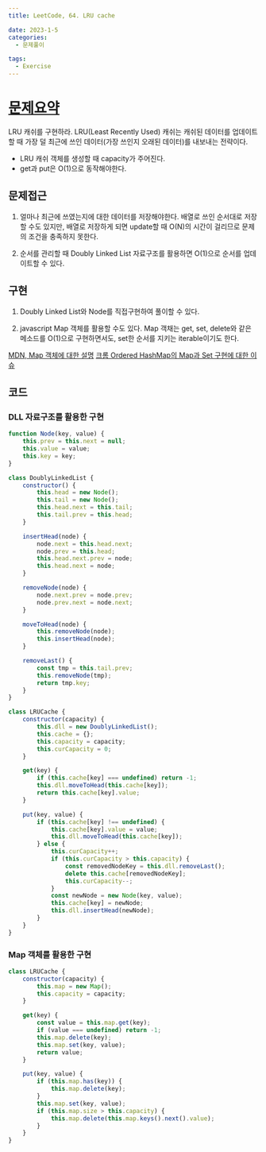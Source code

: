 ```yaml
---
title: LeetCode, 64. LRU cache

date: 2023-1-5
categories:
  - 문제풀이

tags:
  - Exercise
---
```


# [문제요약](https://leetcode.com/problems/lru-cache/description/)

LRU 캐쉬를 구현하라. LRU(Least Recently Used) 캐쉬는 캐쉬된 데이터를 업데이트할 때 가장 덜 최근에 쓰인 데이터(가장 쓰인지 오래된 데이터)를 내보내는 전략이다.

- LRU 캐쉬 객체를 생성할 때 capacity가 주어진다.
- get과 put은 O(1)으로 동작해야한다.

## 문제접근

1. 얼마나 최근에 쓰였는지에 대한 데이터를 저장해야한다. 배열로 쓰인 순서대로 저장할 수도 있지만, 배열로 저장하게 되면 update할 때 O(N)의 시간이 걸리므로 문제의 조건을 충족하지 못한다.

2. 순서를 관리할 때 Doubly Linked List 자료구조를 활용하면 O(1)으로 순서를 업데이트할 수 있다.

## 구현

1. Doubly Linked List와 Node를 직접구현하여 풀이할 수 있다.

2. javascript Map 객체를 활용할 수도 있다. Map 객채는 get, set, delete와 같은 메소드를 O(1)으로 구현하면서도, set한 순서를 지키는 iterable이기도 한다.

[MDN, Map 객체에 대한 설명](https://developer.mozilla.org/ko/docs/Web/JavaScript/Guide/Keyed_collections)
[크롬 Ordered HashMap의 Map과 Set 구현에 대한 이슈](https://codereview.chromium.org/220293002/)

## 코드

### DLL 자료구조를 활용한 구현

```javascript
function Node(key, value) {
	this.prev = this.next = null;
	this.value = value;
	this.key = key;
}

class DoublyLinkedList {
	constructor() {
		this.head = new Node();
		this.tail = new Node();
		this.head.next = this.tail;
		this.tail.prev = this.head;
	}

	insertHead(node) {
		node.next = this.head.next;
		node.prev = this.head;
		this.head.next.prev = node;
		this.head.next = node;
	}

	removeNode(node) {
		node.next.prev = node.prev;
		node.prev.next = node.next;
	}

	moveToHead(node) {
		this.removeNode(node);
		this.insertHead(node);
	}

	removeLast() {
		const tmp = this.tail.prev;
		this.removeNode(tmp);
		return tmp.key;
	}
}

class LRUCache {
	constructor(capacity) {
		this.dll = new DoublyLinkedList();
		this.cache = {};
		this.capacity = capacity;
		this.curCapacity = 0;
	}

	get(key) {
		if (this.cache[key] === undefined) return -1;
		this.dll.moveToHead(this.cache[key]);
		return this.cache[key].value;
	}

	put(key, value) {
		if (this.cache[key] !== undefined) {
			this.cache[key].value = value;
			this.dll.moveToHead(this.cache[key]);
		} else {
			this.curCapacity++;
			if (this.curCapacity > this.capacity) {
				const removedNodeKey = this.dll.removeLast();
				delete this.cache[removedNodeKey];
				this.curCapacity--;
			}
			const newNode = new Node(key, value);
			this.cache[key] = newNode;
			this.dll.insertHead(newNode);
		}
	}
}
```

### Map 객체를 활용한 구현

```javascript
class LRUCache {
	constructor(capacity) {
		this.map = new Map();
		this.capacity = capacity;
	}

	get(key) {
		const value = this.map.get(key);
		if (value === undefined) return -1;
		this.map.delete(key);
		this.map.set(key, value);
		return value;
	}

	put(key, value) {
		if (this.map.has(key)) {
			this.map.delete(key);
		}
		this.map.set(key, value);
		if (this.map.size > this.capacity) {
			this.map.delete(this.map.keys().next().value);
		}
	}
}
```
